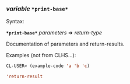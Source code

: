 ### <em>variable</em> <strong>`*print-base*`</strong>

Syntax:

<strong>`*print-base*`</strong> <em>parameters</em> => <em>return-type</em>

Documentation of parameters and return-results.

Examples (not from CLHS...):

```lisp
CL-USER> (example-code 'a 'b 'c)

'return-result
```
